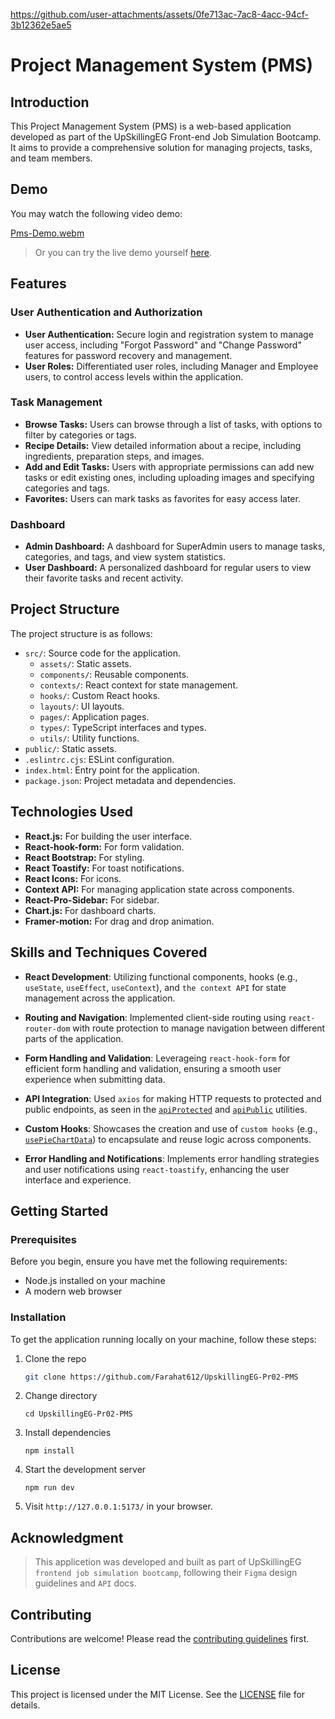 
https://github.com/user-attachments/assets/0fe713ac-7ac8-4acc-94cf-3b12362e5ae5
# Project Management System (PMS)

## Introduction

This Project Management System (PMS) is a web-based application developed as part of the UpSkillingEG Front-end Job Simulation Bootcamp. It aims to provide a comprehensive solution for managing projects, tasks, and team members.

## Demo

You may watch the following video demo:

[Pms-Demo.webm](https://github.com/user-attachments/assets/9bfdd463-e553-48bd-8495-b81016406043)

> Or you can try the live demo yourself [here](https://upskilling-pms.netlify.app/).

## Features

### User Authentication and Authorization

- **User Authentication:** Secure login and registration system to manage user access, including "Forgot Password" and "Change Password" features for password recovery and management.
- **User Roles:** Differentiated user roles, including Manager and Employee users, to control access levels within the application.

### Task Management

- **Browse Tasks:** Users can browse through a list of tasks, with options to filter by categories or tags.
- **Recipe Details:** View detailed information about a recipe, including ingredients, preparation steps, and images.
- **Add and Edit Tasks:** Users with appropriate permissions can add new tasks or edit existing ones, including uploading images and specifying categories and tags.
- **Favorites:** Users can mark tasks as favorites for easy access later.

### Dashboard

- **Admin Dashboard:** A dashboard for SuperAdmin users to manage tasks, categories, and tags, and view system statistics.
- **User Dashboard:** A personalized dashboard for regular users to view their favorite tasks and recent activity.

## Project Structure

The project structure is as follows:

- `src/`: Source code for the application.
  - `assets/`: Static assets.
  - `components/`: Reusable components.
  - `contexts/`: React context for state management.
  - `hooks/`: Custom React hooks.
  - `layouts/`: UI layouts.
  - `pages/`: Application pages.
  - `types/`: TypeScript interfaces and types.
  - `utils/`: Utility functions.
- `public/`: Static assets.
- `.eslintrc.cjs`: ESLint configuration.
- `index.html`: Entry point for the application.
- `package.json`: Project metadata and dependencies.

## Technologies Used

- **React.js:** For building the user interface.
- **React-hook-form:** For form validation.
- **React Bootstrap:** For styling.
- **React Toastify:** For toast notifications.
- **React Icons:** For icons.
- **Context API:** For managing application state across components.
- **React-Pro-Sidebar:** For sidebar.
- **Chart.js:** For dashboard charts.
- **Framer-motion:** For drag and drop animation.

## Skills and Techniques Covered

- **React Development**: Utilizing functional components, hooks (e.g., `useState`, `useEffect`, `useContext`), and `the context API` for state management across the application.

- **Routing and Navigation**: Implemented client-side routing using `react-router-dom` with route protection to manage navigation between different parts of the application.

- **Form Handling and Validation**: Leverageing `react-hook-form` for efficient form handling and validation, ensuring a smooth user experience when submitting data.

- **API Integration**: Used `axios` for making HTTP requests to protected and public endpoints, as seen in the [`apiProtected`](src/utils/api.ts) and [`apiPublic`](src/utils/api.ts) utilities.

- **Custom Hooks**: Showcases the creation and use of `custom hooks` (e.g., [`usePieChartData`](src/hooks/other/usePieChartData.ts)) to encapsulate and reuse logic across components.

- **Error Handling and Notifications**: Implements error handling strategies and user notifications using `react-toastify`, enhancing the user interface and experience.

## Getting Started

### Prerequisites

Before you begin, ensure you have met the following requirements:

- Node.js installed on your machine
- A modern web browser

### Installation

To get the application running locally on your machine, follow these steps:

1. Clone the repo

   ```sh
   git clone https://github.com/Farahat612/UpskillingEG-Pr02-PMS
   ```

2. Change directory

   ```shell
   cd UpskillingEG-Pr02-PMS
   ```

3. Install dependencies

   ```shell
   npm install
   ```

4. Start the development server

   ```shell
   npm run dev
   ```

5. Visit `http://127.0.0.1:5173/` in your browser.

## Acknowledgment

> This applicetion was developed and built as part of UpSkillingEG `frontend job simulation bootcamp`, following their `Figma` design guidelines and `API` docs.

## Contributing

Contributions are welcome! Please read the [contributing guidelines](CONTRIBUTING.md) first.

## License

This project is licensed under the MIT License. See the [LICENSE](LICENSE.md) file for details.
